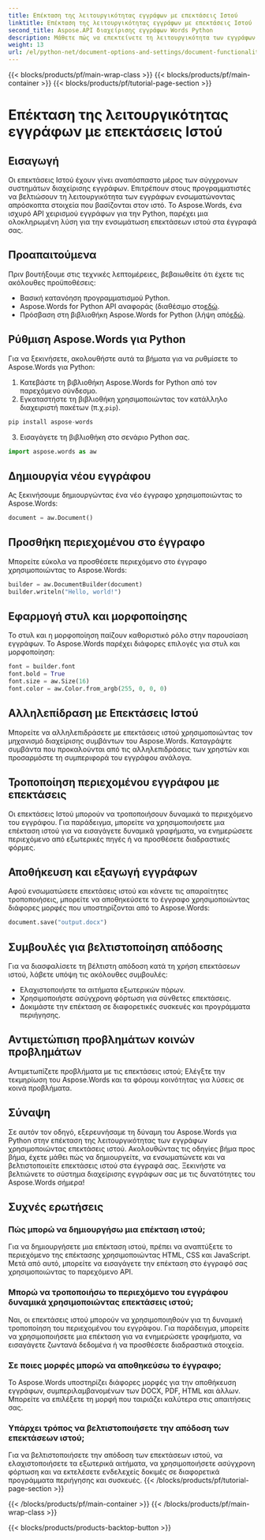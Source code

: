 ```yaml
---
title: Επέκταση της λειτουργικότητας εγγράφων με επεκτάσεις Ιστού
linktitle: Επέκταση της λειτουργικότητας εγγράφων με επεκτάσεις Ιστού
second_title: Aspose.API διαχείρισης εγγράφων Words Python
description: Μάθετε πώς να επεκτείνετε τη λειτουργικότητα των εγγράφων με επεκτάσεις ιστού χρησιμοποιώντας το Aspose.Words για Python. Οδηγός βήμα προς βήμα με πηγαίο κώδικα για απρόσκοπτη ενσωμάτωση.
weight: 13
url: /el/python-net/document-options-and-settings/document-functionality-web-extensions/
---
```


{{< blocks/products/pf/main-wrap-class >}}
{{< blocks/products/pf/main-container >}}
{{< blocks/products/pf/tutorial-page-section >}}

# Επέκταση της λειτουργικότητας εγγράφων με επεκτάσεις Ιστού


## Εισαγωγή

Οι επεκτάσεις Ιστού έχουν γίνει αναπόσπαστο μέρος των σύγχρονων συστημάτων διαχείρισης εγγράφων. Επιτρέπουν στους προγραμματιστές να βελτιώσουν τη λειτουργικότητα των εγγράφων ενσωματώνοντας απρόσκοπτα στοιχεία που βασίζονται στον ιστό. Το Aspose.Words, ένα ισχυρό API χειρισμού εγγράφων για την Python, παρέχει μια ολοκληρωμένη λύση για την ενσωμάτωση επεκτάσεων ιστού στα έγγραφά σας.

## Προαπαιτούμενα

Πριν βουτήξουμε στις τεχνικές λεπτομέρειες, βεβαιωθείτε ότι έχετε τις ακόλουθες προϋποθέσεις:

- Βασική κατανόηση προγραμματισμού Python.
-  Aspose.Words for Python API αναφοράς (διαθέσιμο στο[εδώ](https://reference.aspose.com/words/python-net/).
-  Πρόσβαση στη βιβλιοθήκη Aspose.Words for Python (λήψη από[εδώ](https://releases.aspose.com/words/python/).

## Ρύθμιση Aspose.Words για Python

Για να ξεκινήσετε, ακολουθήστε αυτά τα βήματα για να ρυθμίσετε το Aspose.Words για Python:

1. Κατεβάστε τη βιβλιοθήκη Aspose.Words for Python από τον παρεχόμενο σύνδεσμο.
2.  Εγκαταστήστε τη βιβλιοθήκη χρησιμοποιώντας τον κατάλληλο διαχειριστή πακέτων (π.χ.`pip`).

```python
pip install aspose-words
```

3. Εισαγάγετε τη βιβλιοθήκη στο σενάριο Python σας.

```python
import aspose.words as aw
```

## Δημιουργία νέου εγγράφου

Ας ξεκινήσουμε δημιουργώντας ένα νέο έγγραφο χρησιμοποιώντας το Aspose.Words:

```python
document = aw.Document()
```

## Προσθήκη περιεχομένου στο έγγραφο

Μπορείτε εύκολα να προσθέσετε περιεχόμενο στο έγγραφο χρησιμοποιώντας το Aspose.Words:

```python
builder = aw.DocumentBuilder(document)
builder.writeln("Hello, world!")
```

## Εφαρμογή στυλ και μορφοποίησης

Το στυλ και η μορφοποίηση παίζουν καθοριστικό ρόλο στην παρουσίαση εγγράφων. Το Aspose.Words παρέχει διάφορες επιλογές για στυλ και μορφοποίηση:

```python
font = builder.font
font.bold = True
font.size = aw.Size(16)
font.color = aw.Color.from_argb(255, 0, 0, 0)
```

## Αλληλεπίδραση με Επεκτάσεις Ιστού

Μπορείτε να αλληλεπιδράσετε με επεκτάσεις ιστού χρησιμοποιώντας τον μηχανισμό διαχείρισης συμβάντων του Aspose.Words. Καταγράψτε συμβάντα που προκαλούνται από τις αλληλεπιδράσεις των χρηστών και προσαρμόστε τη συμπεριφορά του εγγράφου ανάλογα.

## Τροποποίηση περιεχομένου εγγράφου με επεκτάσεις

Οι επεκτάσεις Ιστού μπορούν να τροποποιήσουν δυναμικά το περιεχόμενο του εγγράφου. Για παράδειγμα, μπορείτε να χρησιμοποιήσετε μια επέκταση ιστού για να εισαγάγετε δυναμικά γραφήματα, να ενημερώσετε περιεχόμενο από εξωτερικές πηγές ή να προσθέσετε διαδραστικές φόρμες.

## Αποθήκευση και εξαγωγή εγγράφων

Αφού ενσωματώσετε επεκτάσεις ιστού και κάνετε τις απαραίτητες τροποποιήσεις, μπορείτε να αποθηκεύσετε το έγγραφο χρησιμοποιώντας διάφορες μορφές που υποστηρίζονται από το Aspose.Words:

```python
document.save("output.docx")
```

## Συμβουλές για βελτιστοποίηση απόδοσης

Για να διασφαλίσετε τη βέλτιστη απόδοση κατά τη χρήση επεκτάσεων ιστού, λάβετε υπόψη τις ακόλουθες συμβουλές:

- Ελαχιστοποιήστε τα αιτήματα εξωτερικών πόρων.
- Χρησιμοποιήστε ασύγχρονη φόρτωση για σύνθετες επεκτάσεις.
- Δοκιμάστε την επέκταση σε διαφορετικές συσκευές και προγράμματα περιήγησης.

## Αντιμετώπιση προβλημάτων κοινών προβλημάτων

Αντιμετωπίζετε προβλήματα με τις επεκτάσεις ιστού; Ελέγξτε την τεκμηρίωση του Aspose.Words και τα φόρουμ κοινότητας για λύσεις σε κοινά προβλήματα.

## Σύναψη

Σε αυτόν τον οδηγό, εξερευνήσαμε τη δύναμη του Aspose.Words για Python στην επέκταση της λειτουργικότητας των εγγράφων χρησιμοποιώντας επεκτάσεις ιστού. Ακολουθώντας τις οδηγίες βήμα προς βήμα, έχετε μάθει πώς να δημιουργείτε, να ενσωματώνετε και να βελτιστοποιείτε επεκτάσεις ιστού στα έγγραφά σας. Ξεκινήστε να βελτιώνετε το σύστημα διαχείρισης εγγράφων σας με τις δυνατότητες του Aspose.Words σήμερα!

## Συχνές ερωτήσεις

### Πώς μπορώ να δημιουργήσω μια επέκταση ιστού;

Για να δημιουργήσετε μια επέκταση ιστού, πρέπει να αναπτύξετε το περιεχόμενο της επέκτασης χρησιμοποιώντας HTML, CSS και JavaScript. Μετά από αυτό, μπορείτε να εισαγάγετε την επέκταση στο έγγραφό σας χρησιμοποιώντας το παρεχόμενο API.

### Μπορώ να τροποποιήσω το περιεχόμενο του εγγράφου δυναμικά χρησιμοποιώντας επεκτάσεις ιστού;

Ναι, οι επεκτάσεις ιστού μπορούν να χρησιμοποιηθούν για τη δυναμική τροποποίηση του περιεχομένου του εγγράφου. Για παράδειγμα, μπορείτε να χρησιμοποιήσετε μια επέκταση για να ενημερώσετε γραφήματα, να εισαγάγετε ζωντανά δεδομένα ή να προσθέσετε διαδραστικά στοιχεία.

### Σε ποιες μορφές μπορώ να αποθηκεύσω το έγγραφο;

Το Aspose.Words υποστηρίζει διάφορες μορφές για την αποθήκευση εγγράφων, συμπεριλαμβανομένων των DOCX, PDF, HTML και άλλων. Μπορείτε να επιλέξετε τη μορφή που ταιριάζει καλύτερα στις απαιτήσεις σας.

### Υπάρχει τρόπος να βελτιστοποιήσετε την απόδοση των επεκτάσεων ιστού;

Για να βελτιστοποιήσετε την απόδοση των επεκτάσεων ιστού, να ελαχιστοποιήσετε τα εξωτερικά αιτήματα, να χρησιμοποιήσετε ασύγχρονη φόρτωση και να εκτελέσετε ενδελεχείς δοκιμές σε διαφορετικά προγράμματα περιήγησης και συσκευές.
{{< /blocks/products/pf/tutorial-page-section >}}

{{< /blocks/products/pf/main-container >}}
{{< /blocks/products/pf/main-wrap-class >}}

{{< blocks/products/products-backtop-button >}}

